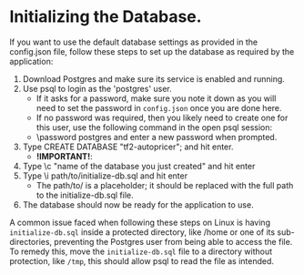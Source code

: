 # Initializing the Database.
If you want to use the default database settings as provided in the config.json file, follow these steps to set up the database as required by the application:

1. Download Postgres and make sure its service is enabled and running.
2. Use psql to login as the 'postgres' user.
   - If it asks for a password, make sure you note it down as you will need to set the password in `config.json` once you are done here.
   - If no password was required, then you likely need to create one for this user, use the following command in the open psql session:
   - \password postgres and enter a new password when prompted.
4. Type CREATE DATABASE "tf2-autopricer"; and hit enter.
   - **!IMPORTANT!**: 
6. Type \c "name of the database you just created" and hit enter
7. Type \i path/to/initialize-db.sql and hit enter
   - The path/to/ is a placeholder; it should be replaced with the full path to the initialize-db.sql file.
8. The database should now be ready for the application to use.

A common issue faced when following these steps on Linux is having `initialize-db.sql` inside a protected directory, like /home or one of its sub-directories, preventing the Postgres user from being able to access the file. To remedy this, move the `initialize-db.sql` file to a directory without protection, like `/tmp`, this should allow psql to read the file as intended.

